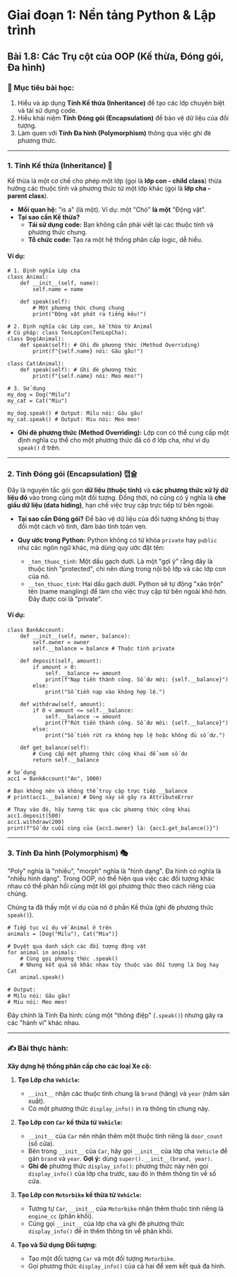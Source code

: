 # Giai đoạn 1: Nền tảng Python & Lập trình
## Bài 1.8: Các Trụ cột của OOP (Kế thừa, Đóng gói, Đa hình)

### **🎯 Mục tiêu bài học:**
1.  Hiểu và áp dụng **Tính Kế thừa (Inheritance)** để tạo các lớp chuyên biệt và tái sử dụng code.
2.  Hiểu khái niệm **Tính Đóng gói (Encapsulation)** để bảo vệ dữ liệu của đối tượng.
3.  Làm quen với **Tính Đa hình (Polymorphism)** thông qua việc ghi đè phương thức.

---

### **1. Tính Kế thừa (Inheritance) 🧬**

Kế thừa là một cơ chế cho phép một lớp (gọi là **lớp con - child class**) thừa hưởng các thuộc tính và phương thức từ một lớp khác (gọi là **lớp cha - parent class**).

* **Mối quan hệ:** "is a" (là một). Ví dụ: một "Chó" **là một** "Động vật".
* **Tại sao cần Kế thừa?**
    * **Tái sử dụng code:** Bạn không cần phải viết lại các thuộc tính và phương thức chung.
    * **Tổ chức code:** Tạo ra một hệ thống phân cấp logic, dễ hiểu.

#### **Ví dụ:**

    # 1. Định nghĩa Lớp cha
    class Animal:
        def __init__(self, name):
            self.name = name

        def speak(self):
            # Một phương thức chung chung
            print("Động vật phát ra tiếng kêu!")

    # 2. Định nghĩa các Lớp con, kế thừa từ Animal
    # Cú pháp: class TenLopCon(TenLopCha):
    class Dog(Animal):
        def speak(self): # Ghi đè phương thức (Method Overriding)
            print(f"{self.name} nói: Gâu gâu!")

    class Cat(Animal):
        def speak(self): # Ghi đè phương thức
            print(f"{self.name} nói: Meo meo!")

    # 3. Sử dụng
    my_dog = Dog("Milu")
    my_cat = Cat("Miu")

    my_dog.speak() # Output: Milu nói: Gâu gâu!
    my_cat.speak() # Output: Miu nói: Meo meo!

* **Ghi đè phương thức (Method Overriding):** Lớp con có thể cung cấp một định nghĩa cụ thể cho một phương thức đã có ở lớp cha, như ví dụ `speak()` ở trên.

---

### **2. Tính Đóng gói (Encapsulation) 캡슐**

Đây là nguyên tắc gói gọn **dữ liệu (thuộc tính)** và **các phương thức xử lý dữ liệu đó** vào trong cùng một đối tượng. Đồng thời, nó cũng có ý nghĩa là **che giấu dữ liệu (data hiding)**, hạn chế việc truy cập trực tiếp từ bên ngoài.

* **Tại sao cần Đóng gói?** Để bảo vệ dữ liệu của đối tượng không bị thay đổi một cách vô tình, đảm bảo tính toàn vẹn.

* **Quy ước trong Python:** Python không có từ khóa `private` hay `public` như các ngôn ngữ khác, mà dùng quy ước đặt tên:
    * `_ten_thuoc_tinh`: Một dấu gạch dưới. Là một "gợi ý" rằng đây là thuộc tính "protected", chỉ nên dùng trong nội bộ lớp và các lớp con của nó.
    * `__ten_thuoc_tinh`: Hai dấu gạch dưới. Python sẽ tự động "xáo trộn" tên (name mangling) để làm cho việc truy cập từ bên ngoài khó hơn. Đây được coi là "private".

#### **Ví dụ:**

    class BankAccount:
        def __init__(self, owner, balance):
            self.owner = owner
            self.__balance = balance # Thuộc tính private

        def deposit(self, amount):
            if amount > 0:
                self.__balance += amount
                print(f"Nạp tiền thành công. Số dư mới: {self.__balance}")
            else:
                print("Số tiền nạp vào không hợp lệ.")

        def withdraw(self, amount):
            if 0 < amount <= self.__balance:
                self.__balance -= amount
                print(f"Rút tiền thành công. Số dư mới: {self.__balance}")
            else:
                print("Số tiền rút ra không hợp lệ hoặc không đủ số dư.")
        
        def get_balance(self):
            # Cung cấp một phương thức công khai để xem số dư
            return self.__balance

    # Sử dụng
    acc1 = BankAccount("An", 1000)
    
    # Bạn không nên và không thể truy cập trực tiếp __balance
    # print(acc1.__balance) # Dòng này sẽ gây ra AttributeError
    
    # Thay vào đó, hãy tương tác qua các phương thức công khai
    acc1.deposit(500)
    acc1.withdraw(200)
    print(f"Số dư cuối cùng của {acc1.owner} là: {acc1.get_balance()}")

---

### **3. Tính Đa hình (Polymorphism) 🎭**

"Poly" nghĩa là "nhiều", "morph" nghĩa là "hình dạng". Đa hình có nghĩa là "nhiều hình dạng". Trong OOP, nó thể hiện qua việc các đối tượng khác nhau có thể phản hồi cùng một lời gọi phương thức theo cách riêng của chúng.

Chúng ta đã thấy một ví dụ của nó ở phần Kế thừa (ghi đè phương thức `speak()`).

    # Tiếp tục ví dụ về Animal ở trên
    animals = [Dog("Milu"), Cat("Miu")]

    # Duyệt qua danh sách các đối tượng động vật
    for animal in animals:
        # Cùng gọi phương thức .speak()
        # Nhưng kết quả sẽ khác nhau tùy thuộc vào đối tượng là Dog hay Cat
        animal.speak() 

    # Output:
    # Milu nói: Gâu gâu!
    # Miu nói: Meo meo!

Đây chính là Tính Đa hình: cùng một "thông điệp" (`.speak()`) nhưng gây ra các "hành vi" khác nhau.

---

### **✍️ Bài thực hành:**

**Xây dựng hệ thống phân cấp cho các loại Xe cộ:**

1.  **Tạo Lớp cha `Vehicle`:**
    * `__init__` nhận các thuộc tính chung là `brand` (hãng) và `year` (năm sản xuất).
    * Có một phương thức `display_info()` in ra thông tin chung này.

2.  **Tạo Lớp con `Car` kế thừa từ `Vehicle`:**
    * `__init__` của `Car` nên nhận thêm một thuộc tính riêng là `door_count` (số cửa).
    * Bên trong `__init__` của `Car`, hãy gọi `__init__` của lớp cha `Vehicle` để gán `brand` và `year`. **Gợi ý:** dùng `super().__init__(brand, year)`.
    * **Ghi đè** phương thức `display_info()`: phương thức này nên gọi `display_info()` của lớp cha trước, sau đó in thêm thông tin về số cửa.

3.  **Tạo Lớp con `Motorbike` kế thừa từ `Vehicle`:**
    * Tương tự `Car`, `__init__` của `Motorbike` nhận thêm thuộc tính riêng là `engine_cc` (phân khối).
    * Cũng gọi `__init__` của lớp cha và ghi đè phương thức `display_info()` để in thêm thông tin về phân khối.

4.  **Tạo và Sử dụng Đối tượng:**
    * Tạo một đối tượng `Car` và một đối tượng `Motorbike`.
    * Gọi phương thức `display_info()` của cả hai để xem kết quả đa hình.